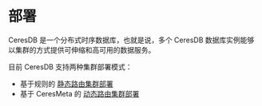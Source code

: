 # 部署
CeresDB 是一个分布式时序数据库，也就是说，多个 CeresDB 数据库实例能够以集群的方式提供可伸缩和高可用的数据服务。

目前 CeresDB 支持两种集群部署模式：
* 基于规则的 [静态路由集群部署](static_routing.md)
* 基于 CeresMeta 的 [动态路由集群部署](dynamic_routing.md)